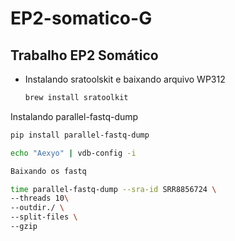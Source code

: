 # EP2-somatico-G
## Trabalho EP2 Somático
* Instalando sratoolskit e baixando arquivo WP312
  ```bash
  brew install sratoolkit
  ```
Instalando parallel-fastq-dump
```bash
pip install parallel-fastq-dump
```
```bash
echo "Aexyo" | vdb-config -i
```
```bash
Baixando os fastq

time parallel-fastq-dump --sra-id SRR8856724 \
--threads 10\
--outdir./ \
--split-files \
--gzip
```
